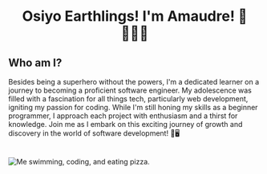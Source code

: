 <h1 align="center"> Osiyo Earthlings! I'm Amaudre! 🤨🦸🏾‍♂️ </h1>

<!--
**AKS48/AKS48** is a ✨ _special_ ✨ repository because its `README.md` (this file) appears on your GitHub profile.
-->

<h2> Who am I? </h2>

Besides being a superhero without the powers, I'm a dedicated learner on a journey to becoming a proficient software engineer. My adolescence was filled with a fascination for all things tech, particularly web development, igniting my passion for coding. While I'm still honing my skills as a beginner programmer, I approach each project with enthusiasm and a thirst for knowledge. Join me as I embark on this exciting journey of growth and discovery in the world of software development! 🚀🖥️
<br>
<br>
<br>
![Me swimming, coding, and eating pizza.](https://tse3.mm.bing.net/th/id/OIG3.9b.BGYrduh.3j.A7rj05?pid=ImgGn)
